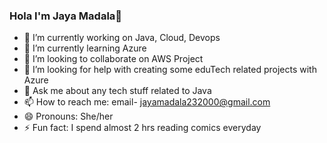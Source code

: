 ### Hola I'm Jaya Madala👋

- 🔭 I’m currently working on Java, Cloud, Devops
- 🌱 I’m currently learning Azure
- 👯 I’m looking to collaborate on AWS Project
- 🤔 I’m looking for help with creating some eduTech related projects with Azure
- 💬 Ask me about any tech stuff related to Java
- 📫 How to reach me: email- jayamadala232000@gmail.com
- 😄 Pronouns: She/her
- ⚡ Fun fact: I spend almost 2 hrs reading comics everyday

